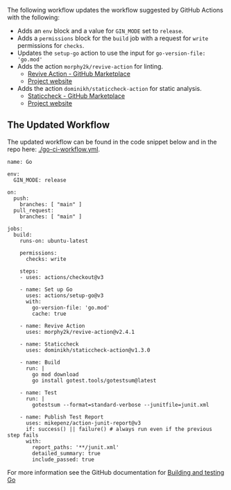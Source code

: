 

The following workflow updates the workflow suggested by GitHub Actions with the following:

- Adds an `env` block and a value for `GIN_MODE` set to `release`.
- Adds a `permissions` block for the `build` job with a request for `write` permissions for `checks`.
- Updates the `setup-go` action to use the input for `go-version-file: 'go.mod'`
- Adds the action `morphy2k/revive-action` for linting.
  - [Revive Action - GitHub Marketplace](https://github.com/marketplace/actions/revive-action)
  - [Project website](https://github.com/mgechev/revive)
- Adds the action `dominikh/staticcheck-action` for static analysis.
  - [Staticcheck - GitHub Marketplace](https://github.com/marketplace/actions/staticcheck)
  - [Project website](https://staticcheck.io/)


## The Updated Workflow
The updated workflow can be found in the code snippet below and in the repo here: [./go-ci-workflow.yml](./go-ci-workflow.yml).

    name: Go

    env:
      GIN_MODE: release

    on:
      push:
        branches: [ "main" ]
      pull_request:
        branches: [ "main" ]

    jobs:
      build:
        runs-on: ubuntu-latest

        permissions:
          checks: write

        steps:
        - uses: actions/checkout@v3

        - name: Set up Go
          uses: actions/setup-go@v3
          with:
            go-version-file: 'go.mod'
            cache: true

        - name: Revive Action
          uses: morphy2k/revive-action@v2.4.1

        - name: Staticcheck
          uses: dominikh/staticcheck-action@v1.3.0

        - name: Build
          run: |
            go mod download
            go install gotest.tools/gotestsum@latest

        - name: Test
          run: |
            gotestsum --format=standard-verbose --junitfile=junit.xml

        - name: Publish Test Report
          uses: mikepenz/action-junit-report@v3
          if: success() || failure() # always run even if the previous step fails
          with:
            report_paths: '**/junit.xml'
            detailed_summary: true
            include_passed: true


 For more information see the GitHub documentation for [Building and testing Go](https://docs.github.com/en/actions/automating-builds-and-tests/building-and-testing-go)
